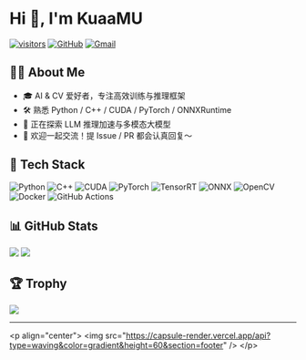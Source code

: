 # Hi 👋, I'm KuaaMU

[![visitors](https://komarev.com/ghpvc/?username=KuaaMU&style=flat-square&color=00C2FF)](https://github.com/KuaaMU)
[![GitHub](https://img.shields.io/badge/GitHub-181717?style=flat&logo=github&logoColor=white)](https://github.com/KuaaMU)
[![Gmail](https://img.shields.io/badge/Gmail-EA4335?style=flat&logo=gmail&logoColor=white)](mailto:kuaa.mu@example.com)

## 🙋‍♂️ About Me
- 🎓 AI & CV 爱好者，专注高效训练与推理框架  
- 🛠️ 熟悉 Python / C++ / CUDA / PyTorch / ONNXRuntime  
- 🌱 正在探索 LLM 推理加速与多模态大模型  
- 🤝 欢迎一起交流！提 Issue / PR 都会认真回复～

## 🧰 Tech Stack
![Python](https://img.shields.io/badge/-Python-3776AB?style=flat&logo=python&logoColor=white)
![C++](https://img.shields.io/badge/-C++-00599C?style=flat&logo=c%2B%2B&logoColor=white)
![CUDA](https://img.shields.io/badge/-CUDA-76B900?style=flat&logo=nvidia&logoColor=white)
![PyTorch](https://img.shields.io/badge/-PyTorch-EE4C2C?style=flat&logo=pytorch&logoColor=white)
![TensorRT](https://img.shields.io/badge/-TensorRT-76B900?style=flat&logo=nvidia&logoColor=white)
![ONNX](https://img.shields.io/badge/-ONNX-005CED?style=flat&logo=onnx&logoColor=white)
![OpenCV](https://img.shields.io/badge/-OpenCV-5C3EE8?style=flat&logo=opencv&logoColor=white)
![Docker](https://img.shields.io/badge/-Docker-2496ED?style=flat&logo=docker&logoColor=white)
![GitHub Actions](https://img.shields.io/badge/-GitHub%20Actions-2088FF?style=flat&logo=github-actions&logoColor=white)

## 📊 GitHub Stats
![](https://github-readme-stats.vercel.app/api?username=KuaaMU&show_icons=true&theme=radical&hide_border=true)
![](https://github-readme-streak-stats.herokuapp.com/?user=KuaaMU&theme=radical&hide_border=true)

## 🏆 Trophy
![](https://github-profile-trophy.vercel.app/?username=KuaaMU&theme=radical&no-frame=true&column=7)

----
&lt;p align="center"&gt;
  &lt;img src="https://capsule-render.vercel.app/api?type=waving&color=gradient&height=60&section=footer" /&gt;
&lt;/p&gt;
